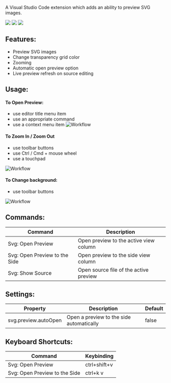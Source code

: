 A Visual Studio Code extension which adds an ability to preview SVG images.

[![](https://vsmarketplacebadge.apphb.com/version/vitaliymaz.vscode-svg-previewer.svg)](https://marketplace.visualstudio.com/items?itemName=vitaliymaz.vscode-svg-previewer)
[![](https://vsmarketplacebadge.apphb.com/downloads/vitaliymaz.vscode-svg-previewer.svg)](https://marketplace.visualstudio.com/items?itemName=vitaliymaz.vscode-svg-previewer)
[![](https://vsmarketplacebadge.apphb.com/rating/vitaliymaz.vscode-svg-previewer.svg)](https://marketplace.visualstudio.com/items?itemName=vitaliymaz.vscode-svg-previewer)

## Features:
- Preview SVG images
- Change transparency grid color
- Zooming
- Automatic open preview option
- Live preview refresh on source editing


## Usage: 

#### To Open Preview:
- use editor title menu item
- use an appropriate command
- use a context menu item
![Workflow](media/open-preview.gif)

#### To Zoom In / Zoom Out
- use toolbar buttons
- use Ctrl / Cmd + mouse wheel
- use a touchpad

![Workflow](media/zoom.gif)

#### To Change background:
- use toolbar buttons

![Workflow](media/change-background.gif)


## Commands:

| Command                        | Description                          |
|--------------------------------|--------------------------------------|
| Svg: Open Preview              | Open preview to the active view column |
| Svg: Open Preview to the Side  | Open preview to the side view column |
| Svg: Show Source               | Open source file of the active preview |


## Settings:

| Property             | Description                              | Default |
|----------------------|------------------------------------------|---------|
| svg.preview.autoOpen | Open a preview to the side automatically | false   |


## Keyboard Shortcuts:

| Command                        | Keybinding                          |
|--------------------------------|--------------------------------------|
| Svg: Open Preview              | ctrl+shift+v |
| Svg: Open Preview to the Side  | ctrl+k v |
